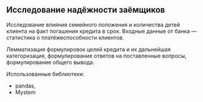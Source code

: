 ## Исследование надёжности заёмщиков 

Исследование влияния семейного положения и количества детей клиента на факт погашения кредита в срок. Входные данные от банка — статистика о платёжеспособности клиентов. 

Лемматизация формулировок целей кредита и их дальнейшая категоризация, формулирование ответов на поставленные вопросы, формулирование общего вывода.

Использованные библиотеки: 
* pandas, 
* Mystem 
